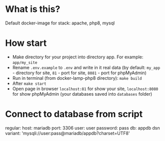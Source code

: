 # What is this?
Default docker-image for stack: apache, php8, mysql

# How start
* Make directory for your project into directory app. For example: `app/my_site`
* Rename `.env.example` to `.env` and write in it real data (by default: `my_app` - directory for site, `81` - port for site, `8081` - port for phpMyAdmin)
* Run in terminal (from docker-lamp-php8 directory): `make build`
* After `make start`
* Open page in browser `localhost:81` for show your site, `localhost:8080` for show phpMyAdmin (your databases saved into `databases` folder)

# Connect to database from script
regular:
    host: mariadb
    port: 3306
    user: user
    password: pass
    db: appdb
dsn variant: 'mysqli://user:pass@mariadb/appdb?charset=UTF8'